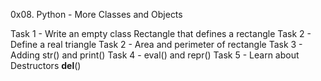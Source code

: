 0x08. Python - More Classes and Objects

Task 1 - Write an empty class Rectangle that defines a rectangle
Task 2 - Define a real triangle
Task 2 - Area and perimeter of rectangle
Task 3 - Adding str() and print()
Task 4 - eval() and repr()
Task 5 - Learn about Destructors __del__()
